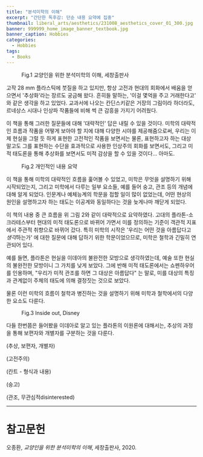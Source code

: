```yaml
---
title: "분석미학의 이해"
excerpt: "간단한 독후감: 단순 내용 요약에 집중"
thumbnail: liberal_arts/aesthetics/231008_aesthetics_cover_01_300.jpg
banner: 999999_home_image_banner_textbook.jpg
banner_caption: Hobbies
categories:
  - Hobbies
tags:
  - Books
---
```


<figure class="align-center" style="width: 300px">
  <a href="/assets/images/liberal_arts/aesthetics/231008_aesthetics_cover_00.jpg">
  <img src="{{ site.url }}{{ site.baseurl }}/assets/images/liberal_arts/aesthetics/231008_aesthetics_cover_01_300.jpg" alt="">
  </a>
  <figcaption>
  Fig.1 교양인을 위한 분석미학의 이해, 세창출판사
  </figcaption>
</figure>

고작 28 mm 플라스틱에 붓질을 하고 있지만, 항상 고전과 현대의 회화에서 배움을 얻으면서 '추상화'라는 장르도 궁금해 왔다. 흔히들 말하는, '이걸 몇억을 주고 거래한다고' 와 같은 생각을 하고 있었다. 교과서에 나오는 칸딘스키같은 거장의 그림이라 하더라도, 르네상스 시대나 인상파 작품들에 비해 썩 큰 감흥을 가지기 어려웠다.

이 책을 통해 그러한 질문들에 대해 '대략적인' 답은 내릴 수 있을 것이다. 미학의 대략적인 흐름과 작품을 어떻게 보아야 할 지에 대해 다양한 시야를 제공해줌으로써, 우리는 이제 현실을 그럴 듯 하게 표현한 고전적인 작품을 보면서는 물론, 표현하고자 하는 대상 말고도 그를 표현하는 수단을 효과적으로 사용한 인상주의 회화를 보면서도, 그리고 미적 태도론을 통해 추상화를 보면서도 미적 감상을 할 수 있을 것이다... 아마도.

<figure class="align-center" style="width: 300px">
  <a href="/assets/images/liberal_arts/aesthetics/231008_aesthetics_abstract_00.jpg">
  <img src="{{ site.url }}{{ site.baseurl }}/assets/images/liberal_arts/aesthetics/231008_aesthetics_abstract_01_300.jpg" alt="">
  </a>
  <figcaption>
  Fig.2 개인적인 내용 요약
  </figcaption>
</figure>

이 책을 통해 미학의 대략적인 흐름을 훑어볼 수 있었고, 미학은 무엇을 설명하기 위해 시작되었는지, 그리고 미학에서 다루는 일부 요소들, 예를 들어 숭고, 관조 등의 개념에 대해 알게 되었다. 인문계나 예체능계의 학문을 접할 일이 많이 없었는데, 어떤 현상의 원인을 설명하고자 하는 태도는 이공계와 동일하다는 것을 늦게나마 깨닫게 되었다.

이 책의 내용 중 큰 흐름을 위 그림 2와 같이 대략적으로 요약하였다. 고대의 플라톤-소크라테스부터 현대의 미적 태도론으로 바뀌어 가면서 미를 정의하는 기준이 객관적 지표에서 주관적 취향으로 바뀌어 갔다. 특히 미학의 시작은 '우리는 어떤 것을 아름답다고 *생각*하는가' 에 대한 질문에 대해 답하기 위한 학문이었으므로, 미학은 철학과 긴밀히 연관되어 있다.

예를 들면, 플라톤은 현실을 이데아의 불완전한 모방으로 생각하였는데, 예술 또한 현실의 불완전한 모방이니 그 가치를 낮게 보았다. 그에 반해 미적 태도론에서는 쇼펜하우어를 인용하며, "우리가 미적 관조를 하면 그 대상은 아름답다" 는 말로, 미를 대상의 특징과 관계없이 주체의 태도에 의해 결정짓는 것으로 보았다.

물론 이런 미학의 흐름이 철학과 병진하는 것을 설명하기 위해 미학과 철학에서의 다양한 요소도 다룬다.

<figure class="align-center" style="width: 300px">
  <a href="/assets/images/liberal_arts/aesthetics/231008_abstraction_00.jpg">
  <img src="{{ site.url }}{{ site.baseurl }}/assets/images/liberal_arts/aesthetics/231008_abstraction_01_300.jpg" alt="">
  </a>
  <figcaption>
  Fig.3 Inside out, Disney
  </figcaption>
</figure>

다들 한번쯤은 들어봤을 이데아로 알고 있는 플라톤의 이원론에 대해서는, 추상의 과정을 통해 보편자와 개별자를 구분하는 것을 다룬다. 

(추상, 보편자, 개별자)

(고전주의)

(칸트 - 형식과 내용)

(숭고)

(관조, 무관심적disinterested)

---

# 참고문헌

오종환, *교양인을 위한 분석미학의 이해*, 세창출판사, 2020.
